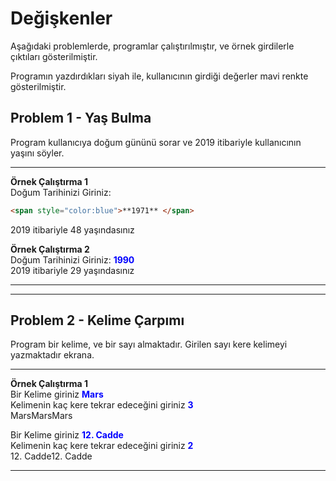 # Değişkenler

Aşağıdaki problemlerde, programlar çalıştırılmıştır, ve örnek girdilerle çıktıları gösterilmiştir.

Programın yazdırdıkları siyah ile, kullanıcının girdiği değerler mavi renkte gösterilmiştir.

## Problem 1 - Yaş Bulma

Program kullanıcıya doğum gününü sorar ve 2019 itibariyle kullanıcının yaşını söyler. 

---

**Örnek Çalıştırma 1**  
Doğum Tarihinizi Giriniz:
```html
<span style="color:blue">**1971** </span> 
``` 
2019 itibariyle 48 yaşındasınız

**Örnek Çalıştırma 2**  
Doğum Tarihinizi Giriniz:
<span style="color:blue">**1990** </span>  
2019 itibariyle 29 yaşındasınız

---

---

## Problem 2 - Kelime Çarpımı

Program bir kelime, ve bir sayı almaktadır.
Girilen sayı kere kelimeyi yazmaktadır ekrana.

---

**Örnek Çalıştırma 1**  
Bir Kelime giriniz
<span style="color:blue">**Mars** </span>  
Kelimenin kaç kere tekrar edeceğini giriniz
<span style="color:blue">**3** </span>  
MarsMarsMars

Bir Kelime giriniz
<span style="color:blue">**12. Cadde** </span>  
Kelimenin kaç kere tekrar edeceğini giriniz
<span style="color:blue">**2** </span>  
    12. Cadde12. Cadde

---
